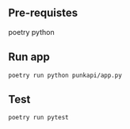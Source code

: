 ## Pre-requistes
poetry
python

## Run app
```
poetry run python punkapi/app.py
```

## Test
```
poetry run pytest
```